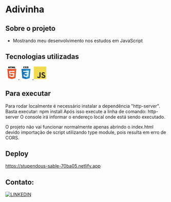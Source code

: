 # Adivinha

## Sobre o projeto

 - Mostrando meu desenvolvimento nos estudos em JavaScript 

## Tecnologias utilizadas

<a href="https://www.w3.org/html/" target="_blank"> <img src="https://raw.githubusercontent.com/devicons/devicon/master/icons/html5/html5-original-wordmark.svg" alt="html5" width="40" height="40"/> </a>
<a href="https://www.w3schools.com/css/" target="_blank"> <img src="https://raw.githubusercontent.com/devicons/devicon/master/icons/css3/css3-original-wordmark.svg" alt="css3" width="40" height="40"/> </a><a href="https://developer.mozilla.org/en-US/docs/Web/JavaScript" target="_blank"> <img src="https://raw.githubusercontent.com/devicons/devicon/master/icons/javascript/javascript-original.svg" alt="javascript" width="40" height="40"/> </a>

## Para executar 

Para rodar localmente é necessário instalar a dependência "http-server".
Basta executar: npm install
Após isso execute a linha de comando: http-server
O console irá informar o endereço local onde está sendo executado.

O projeto não vai funcionar normalmente apenas abrindo o index.html devido 
importação de script utilizando type module, pois resulta em erro de CORS.

## Deploy

https://stupendous-sable-70ba05.netlify.app

## Contato:

<a href="https://www.linkedin.com/in/michel-silva-aa0663162/" target="blank"><img  src="https://img.shields.io/badge/LinkedIn-0077B5?style=for-the-badge&logo=linkedin&logoColor=white" alt="LINKEDIN"/></a>
